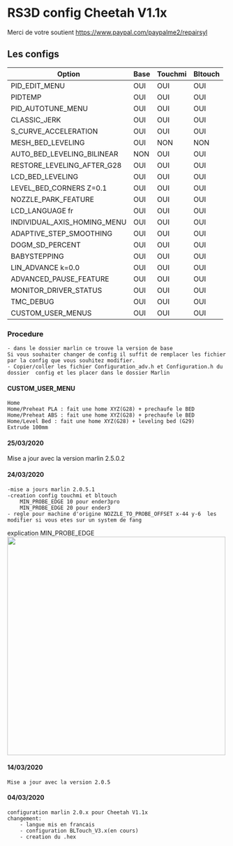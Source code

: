 # RS3D config Cheetah V1.1x
   Merci de votre soutient https://www.paypal.com/paypalme2/repairsyl
## Les configs

   
 Option                         |Base      |  Touchmi |  Bltouch |
 -------------------------------|----------|----------|----------|
 PID_EDIT_MENU                  |   OUI    |   OUI    |   OUI    |
 PIDTEMP                        |   OUI    |   OUI    |   OUI    |
 PID_AUTOTUNE_MENU              |   OUI    |   OUI    |   OUI    |
 CLASSIC_JERK                   |   OUI    |   OUI    |   OUI    |  
 S_CURVE_ACCELERATION           |   OUI    |   OUI    |   OUI    |
 MESH_BED_LEVELING              |   OUI    |   NON    |   NON    |
 AUTO_BED_LEVELING_BILINEAR     |   NON    |   OUI    |   OUI    |
 RESTORE_LEVELING_AFTER_G28     |   OUI    |   OUI    |   OUI    |
 LCD_BED_LEVELING               |   OUI    |   OUI    |   OUI    |
 LEVEL_BED_CORNERS Z=0.1        |   OUI    |   OUI    |   OUI    |
 NOZZLE_PARK_FEATURE            |   OUI    |   OUI    |   OUI    |
 LCD_LANGUAGE fr                |   OUI    |   OUI    |   OUI    |
 INDIVIDUAL_AXIS_HOMING_MENU    |   OUI    |   OUI    |   OUI    |
 ADAPTIVE_STEP_SMOOTHING        |   OUI    |   OUI    |   OUI    |
 DOGM_SD_PERCENT                |   OUI    |   OUI    |   OUI    |
 BABYSTEPPING                   |   OUI    |   OUI    |   OUI    |
 LIN_ADVANCE k=0.0              |   OUI    |   OUI    |   OUI    |
 ADVANCED_PAUSE_FEATURE         |   OUI    |   OUI    |   OUI    |
 MONITOR_DRIVER_STATUS          |   OUI    |   OUI    |   OUI    |
 TMC_DEBUG                      |   OUI    |   OUI    |   OUI    |
 CUSTOM_USER_MENUS              |   OUI    |   OUI    |   OUI    |
 
### Procedure 
    - dans le dossier marlin ce trouve la version de base
    Si vous souhaiter changer de config il suffit de remplacer les fichier par la config que vous souhitez modifier. 
    - Copier/coller les fichier Configuration_adv.h et Configuration.h du dossier  config et les placer dans le dossier Marlin
    
#### CUSTOM_USER_MENU
    Home
    Home/Preheat PLA : fait une home XYZ(G28) + prechaufe le BED 
    Home/Preheat ABS : fait une home XYZ(G28) + prechaufe le BED 
    Home/Level Bed : fait une home XYZ(G28) + leveling bed (G29)
    Extrude 100mm   

#### 25/03/2020
Mise a jour avec la version marlin 2.5.0.2

#### 24/03/2020
    -mise a jours marlin 2.0.5.1
    -creation config touchmi et bltouch
        MIN_PROBE_EDGE 10 pour ender3pro
        MIN_PROBE_EDGE 20 pour ender3 
    - regle pour machine d'origine NOZZLE_TO_PROBE_OFFSET x-44 y-6  les modifier si vous etes sur un system de fang

explication MIN_PROBE_EDGE         
<img align="center" width=500 src="https://github.com/RepairSyl/Marlin_Partage/blob/master/MIN_PROBE_EDGE.PNG" />

#### 14/03/2020
    Mise a jour avec la version 2.0.5

#### 04/03/2020
    configuration marlin 2.0.x pour Cheetah V1.1x 
    changement:
        - langue mis en francais
        - configuration BLTouch_V3.x(en cours)
        - creation du .hex
